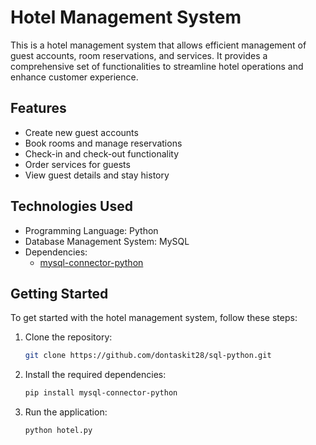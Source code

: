 # Hotel Management System

This is a hotel management system that allows efficient management of guest accounts, room reservations, and services. It provides a comprehensive set of functionalities to streamline hotel operations and enhance customer experience.

## Features

- Create new guest accounts
- Book rooms and manage reservations
- Check-in and check-out functionality
- Order services for guests
- View guest details and stay history

## Technologies Used

- Programming Language: Python
- Database Management System: MySQL
- Dependencies:
  - [mysql-connector-python](https://pypi.org/project/mysql-connector-python/)

## Getting Started

To get started with the hotel management system, follow these steps:

1. Clone the repository:
    ```bash
   git clone https://github.com/dontaskit28/sql-python.git
    ```
3. Install the required dependencies:
   ```bash
   pip install mysql-connector-python
    ```
4. Run the application:
   ```bash
   python hotel.py
   ```
